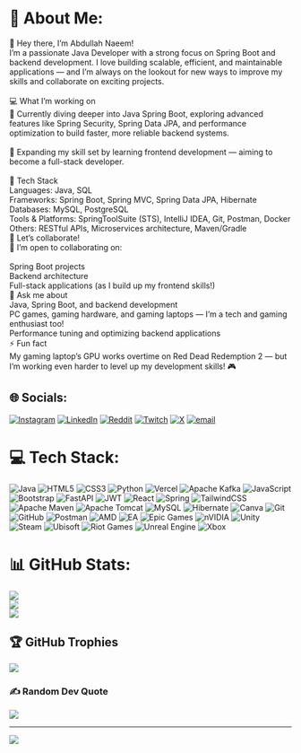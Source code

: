 # 💫 About Me:
👋 Hey there, I’m Abdullah Naeem!<br>I’m a passionate Java Developer with a strong focus on Spring Boot and backend development. I love building scalable, efficient, and maintainable applications — and I’m always on the lookout for new ways to improve my skills and collaborate on exciting projects.<br><br>💻 What I’m working on<br>🔭 Currently diving deeper into Java Spring Boot, exploring advanced features like Spring Security, Spring Data JPA, and performance optimization to build faster, more reliable backend systems.<br><br>🌱 Expanding my skill set by learning frontend development — aiming to become a full-stack developer.<br><br>🔧 Tech Stack<br>Languages: Java, SQL<br>Frameworks: Spring Boot, Spring MVC, Spring Data JPA, Hibernate<br>Databases: MySQL, PostgreSQL<br>Tools & Platforms: SpringToolSuite (STS), IntelliJ IDEA, Git, Postman, Docker<br>Others: RESTful APIs, Microservices architecture, Maven/Gradle<br>🤝 Let’s collaborate!<br>👯 I’m open to collaborating on:<br><br>Spring Boot projects<br>Backend architecture<br>Full-stack applications (as I build up my frontend skills!)<br>💬 Ask me about<br>Java, Spring Boot, and backend development<br>PC games, gaming hardware, and gaming laptops — I’m a tech and gaming enthusiast too!<br>Performance tuning and optimizing backend applications<br>⚡ Fun fact<br>My gaming laptop’s GPU works overtime on Red Dead Redemption 2 — but I’m working even harder to level up my development skills! 🎮


## 🌐 Socials:
[![Instagram](https://img.shields.io/badge/Instagram-%23E4405F.svg?logo=Instagram&logoColor=white)](https://instagram.com/abdullah_naeem76) [![LinkedIn](https://img.shields.io/badge/LinkedIn-%230077B5.svg?logo=linkedin&logoColor=white)](https://www.linkedin.com/in/abdullahnaeem01) [![Reddit](https://www.reddit.com/u/Abdullah_Tech07/s/17taFtR0EA)](https://reddit.com/user/_Abdullah_Naeem_) [![Twitch](https://img.shields.io/badge/Twitch-%239146FF.svg?logo=Twitch&logoColor=white)](https://twitch.tv/kevinsama11_) [![X](https://img.shields.io/badge/X-black.svg?logo=X&logoColor=white)](https://x.com/@AbdullahNaeem) [![email](https://img.shields.io/badge/Email-D14836?logo=gmail&logoColor=white)](mailto:naeemabdullah215@gmail.com) 

# 💻 Tech Stack:
![Java](https://img.shields.io/badge/java-%23ED8B00.svg?style=for-the-badge&logo=openjdk&logoColor=white) ![HTML5](https://img.shields.io/badge/html5-%23E34F26.svg?style=for-the-badge&logo=html5&logoColor=white) ![CSS3](https://img.shields.io/badge/css3-%231572B6.svg?style=for-the-badge&logo=css3&logoColor=white) ![Python](https://img.shields.io/badge/python-3670A0?style=for-the-badge&logo=python&logoColor=ffdd54) ![Vercel](https://img.shields.io/badge/vercel-%23000000.svg?style=for-the-badge&logo=vercel&logoColor=white) ![Apache Kafka](https://img.shields.io/badge/Apache%20Kafka-000?style=for-the-badge&logo=apachekafka) ![JavaScript](https://img.shields.io/badge/javascript-%23323330.svg?style=for-the-badge&logo=javascript&logoColor=%23F7DF1E) ![Bootstrap](https://img.shields.io/badge/bootstrap-%238511FA.svg?style=for-the-badge&logo=bootstrap&logoColor=white) ![FastAPI](https://img.shields.io/badge/FastAPI-005571?style=for-the-badge&logo=fastapi) ![JWT](https://img.shields.io/badge/JWT-black?style=for-the-badge&logo=JSON%20web%20tokens) ![React](https://img.shields.io/badge/react-%2320232a.svg?style=for-the-badge&logo=react&logoColor=%2361DAFB) ![Spring](https://img.shields.io/badge/spring-%236DB33F.svg?style=for-the-badge&logo=spring&logoColor=white) ![TailwindCSS](https://img.shields.io/badge/tailwindcss-%2338B2AC.svg?style=for-the-badge&logo=tailwind-css&logoColor=white) ![Apache Maven](https://img.shields.io/badge/Apache%20Maven-C71A36?style=for-the-badge&logo=Apache%20Maven&logoColor=white) ![Apache Tomcat](https://img.shields.io/badge/apache%20tomcat-%23F8DC75.svg?style=for-the-badge&logo=apache-tomcat&logoColor=black) ![MySQL](https://img.shields.io/badge/mysql-4479A1.svg?style=for-the-badge&logo=mysql&logoColor=white) ![Hibernate](https://img.shields.io/badge/Hibernate-59666C?style=for-the-badge&logo=Hibernate&logoColor=white) ![Canva](https://img.shields.io/badge/Canva-%2300C4CC.svg?style=for-the-badge&logo=Canva&logoColor=white) ![Git](https://img.shields.io/badge/git-%23F05033.svg?style=for-the-badge&logo=git&logoColor=white) ![GitHub](https://img.shields.io/badge/github-%23121011.svg?style=for-the-badge&logo=github&logoColor=white) ![Postman](https://img.shields.io/badge/Postman-FF6C37?style=for-the-badge&logo=postman&logoColor=white) ![AMD](https://img.shields.io/badge/AMD-%23000000.svg?style=for-the-badge&logo=amd&logoColor=white) ![EA](https://img.shields.io/badge/ea-%23000000.svg?style=for-the-badge&logo=ea&logoColor=white) ![Epic Games](https://img.shields.io/badge/epicgames-%23313131.svg?style=for-the-badge&logo=epicgames&logoColor=white) ![nVIDIA](https://img.shields.io/badge/nVIDIA-%2376B900.svg?style=for-the-badge&logo=nVIDIA&logoColor=white) ![Unity](https://img.shields.io/badge/unity-%23000000.svg?style=for-the-badge&logo=unity&logoColor=white) ![Steam](https://img.shields.io/badge/steam-%23000000.svg?style=for-the-badge&logo=steam&logoColor=white) ![Ubisoft](https://img.shields.io/badge/Ubisoft-%23F5F5F5.svg?style=for-the-badge&logo=Ubisoft&logoColor=black) ![Riot Games](https://img.shields.io/badge/riotgames-D32936.svg?style=for-the-badge&logo=riotgames&logoColor=white) ![Unreal Engine](https://img.shields.io/badge/unrealengine-%23313131.svg?style=for-the-badge&logo=unrealengine&logoColor=white) ![Xbox](https://img.shields.io/badge/xbox-%23107C10.svg?style=for-the-badge&logo=xbox&logoColor=white)
# 📊 GitHub Stats:
![](https://github-readme-stats.vercel.app/api?username=abdullah215-tech&theme=dark&hide_border=false&include_all_commits=true&count_private=true)<br/>
![](https://nirzak-streak-stats.vercel.app/?user=abdullah215-tech&theme=dark&hide_border=false)<br/>
![](https://github-readme-stats.vercel.app/api/top-langs/?username=abdullah215-tech&theme=dark&hide_border=false&include_all_commits=true&count_private=true&layout=compact)

## 🏆 GitHub Trophies
![](https://github-profile-trophy.vercel.app/?username=abdullah215-tech&theme=dark&no-frame=false&no-bg=false&margin-w=4)

### ✍️ Random Dev Quote
![](https://quotes-github-readme.vercel.app/api?type=horizontal&theme=radical)

---
[![](https://visitcount.itsvg.in/api?id=abdullah215-tech&icon=0&color=0)](https://visitcount.itsvg.in)

<!-- Proudly created with GPRM ( https://gprm.itsvg.in ) -->
